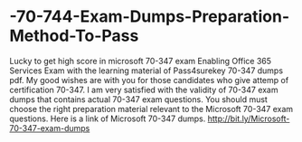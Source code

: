 # -70-744-Exam-Dumps-Preparation-Method-To-Pass
Lucky to get high score in microsoft 70-347 exam Enabling Office 365 Services Exam with the learning material of Pass4surekey 70-347 dumps pdf. My good wishes are with you for those candidates who give attemp of certification 70-347. I am very satisfied with the validity of 70-347 exam dumps that contains actual 70-347 exam questions. You should must choose the right preparation material relevant to the Microsoft 70-347 exam questions.  Here is a link of Microsoft 70-347 dumps. http://bit.ly/Microsoft-70-347-exam-dumps
